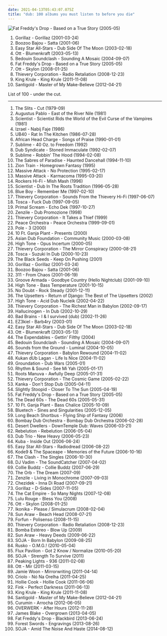 ```yaml
---
date: 2021-04-13T05:43:07.075Z
title: "dub: 100 albums you must listen to before you die"
---
```

![Fat Freddy&#39;s Drop - Based on a True Story (2005-05)](http://coverartarchive.org/release/0b3d401e-aa43-3e84-9b9b-51e0b67bce8a/5921779355-500.jpg "Fat Freddy's Drop - Based on a True Story (2005-05)")
<ol class="albums">
<li data-cover="http://coverartarchive.org/release/910cdb82-4237-4a10-a6f3-7795d6f297e6/3778768750-500.jpg" data-tags="alternative, electronic" role="button">Gorillaz - Gorillaz (2001-03-24)</li>
<li data-cover="http://coverartarchive.org/release/c2a7d53a-8e31-49c8-9319-9fbbe34a6f09/3245971888-500.jpg" data-tags="chillout, lounge, downtempo" role="button">Boozoo Bajou - Satta (2001-06)</li>
<li data-cover="http://coverartarchive.org/release/5c285b48-a2ee-4328-9398-d7b971272c05/5795022837-500.jpg" data-tags="dub, reggae" role="button">Easy Star All-Stars - Dub Side Of The Moon (2003-02-18)</li>
<li data-cover="http://coverartarchive.org/release/99e39642-cae5-4061-9800-751108bc650b/6477557415-500.jpg" data-tags="dub, ambient" role="button">Ott - Blumenkraft (2003-05-13)</li>
<li data-cover="https://via.placeholder.com/450" data-tags="dub, reggae" role="button">Bedouin Soundclash - Sounding A Mosaic (2004-09-07)</li>
<li data-cover="http://coverartarchive.org/release/0b3d401e-aa43-3e84-9b9b-51e0b67bce8a/5921779355-500.jpg" data-tags="reggae, dub" role="button">Fat Freddy's Drop - Based on a True Story (2005-05)</li>
<li data-cover="http://coverartarchive.org/release/b7bfc318-2b99-40f0-9052-58fc57c2417e/10298830949-500.jpg" data-tags="dub" role="button">Ott - Skylon (2008-01-25)</li>
<li data-cover="https://img.discogs.com/af4c2e005992d384ff53b7d41d019030a6f520d0/images/spacer.gif" data-tags="downtempo" role="button">Thievery Corporation - Radio Retaliation (2008-12-23)</li>
<li data-cover="http://coverartarchive.org/release/1d204cfd-89ec-4766-9d58-6c9a03c01166/21267907257-500.jpg" data-tags="chillout, experimental, dub, blues, psychedelic" role="button">King Krule - King Krule (2011-11-08)</li>
<li data-cover="http://coverartarchive.org/release/d80496fb-c5ea-4625-adb3-1b3dbabd0fae/2216131525-500.jpg" data-tags="electronic, indie, dub, new wave" role="button">Santigold - Master of My Make-Believe (2012-04-21)</li>
</ol>
List of 100 - under the cut.
<!-- more -->

_________________

<ol class="albums">
<li data-cover="https://img.discogs.com/NB6MT1rB6twKTfgyBiQMRJKAd6I=/fit-in/600x604/filters:strip_icc():format(jpeg):mode_rgb():quality(90)/discogs-images/R-222956-1598288698-9582.jpeg.jpg" data-tags="post-punk" role="button">
The Slits - Cut (1979-09)
</li>
<li data-cover="http://coverartarchive.org/release/0a3fc457-3dc1-3077-ac66-83b380763714/5167702817-500.jpg" data-tags="dub" role="button">
Augustus Pablo - East of the River Nile (1981)
</li>
<li data-cover="https://via.placeholder.com/450" data-tags="dub" role="button">
Scientist - Scientist Rids the World of the Evil Curse of the Vampires (1981)
</li>
<li data-cover="http://coverartarchive.org/release/9853cab8-4aab-4eab-89b9-f15a451b1483/8914627228-500.jpg" data-tags="izrael" role="button">
Izrael - Nabij Faje (1986)
</li>
<li data-cover="http://coverartarchive.org/release/5a39f8b2-6052-3e2d-bd0f-8c2571b1bcc2/9007515633-500.jpg" data-tags="classic rock, rock, reggae, dub, mj-island dreamin, yes i" role="button">
UB40 - Rat In The Kitchen (1986-07-28)
</li>
<li data-cover="http://coverartarchive.org/release/81af43bf-9a91-492e-8f0e-f7c39cff2eae/6766903757-500.jpg" data-tags="dub" role="button">
African Head Charge - Songs of Praise (1990-01-01)
</li>
<li data-cover="https://img.discogs.com/W3eZVU8t-xs-vnAnxPNb66ZCsxE=/fit-in/439x423/filters:strip_icc():format(jpeg):mode_rgb():quality(90)/discogs-images/R-586476-1287610524.gif.jpg" data-tags="ska, rock" role="button">
Sublime - 40 Oz. to Freedom (1992)
</li>
<li data-cover="https://via.placeholder.com/450" data-tags="dub, reggae" role="button">
Dub Syndicate - Stoned Immaculate (1992-02-07)
</li>
<li data-cover="http://coverartarchive.org/release/8ad64552-1b61-4a7d-97cf-c8ec1cf46530/5216864402-500.jpg" data-tags="reggae, punk, dub" role="button">
Sublime - Robbin' The Hood (1994-02-08)
</li>
<li data-cover="http://coverartarchive.org/release/85c36433-f560-4b42-858a-f91bb1813adb/6960911717-500.jpg" data-tags="electronic, electronica" role="button">
The Sabres of Paradise - Haunted Dancehall (1994-11-10)
</li>
<li data-cover="https://img.discogs.com/jtAgTh9Ntw_eLRs689BfRJnJ-bM=/fit-in/588x586/filters:strip_icc():format(jpeg):mode_rgb():quality(90)/discogs-images/R-129927-1417601324-2964.jpeg.jpg" data-tags="dub" role="button">
Zion Train - Homegrown Fantasy (1995)
</li>
<li data-cover="http://coverartarchive.org/release/d7f10f30-50ae-402e-a50f-af7c3c6b6e57/4596446793-500.jpg" data-tags="dub" role="button">
Massive Attack - No Protection (1995-02-17)
</li>
<li data-cover="https://img.discogs.com/rHBYepuyVvkyHR88FIu7n82onfE=/fit-in/283x283/filters:strip_icc():format(jpeg):mode_rgb():quality(90)/discogs-images/R-69401-1094717310.jpg.jpg" data-tags="trip-hop" role="button">
Massive Attack - Karmacoma (1995-03-20)
</li>
<li data-cover="https://img.discogs.com/ZxOyV_5ITeXdUQrDn0IWjAIKljA=/fit-in/600x596/filters:strip_icc():format(jpeg):mode_rgb():quality(90)/discogs-images/R-54444-1494833577-4517.jpeg.jpg" data-tags="dub" role="button">
Rockers Hi-Fi - Mish Mash (1996)
</li>
<li data-cover="http://coverartarchive.org/release/1611826c-6c9f-4dee-b1da-70b604a817dc/4524485847-500.jpg" data-tags="dub" role="button">
Scientist - Dub In The Roots Tradition (1996-05-28)
</li>
<li data-cover="https://via.placeholder.com/450" data-tags="dub, oops, b side" role="button">
Blue Boy - Remember Me (1997-02-10)
</li>
<li data-cover="https://via.placeholder.com/450" data-tags="downtempo" role="button">
Thievery Corporation - Sounds From the Thievery Hi-Fi (1997-06-07)
</li>
<li data-cover="http://coverartarchive.org/release/fb8647ff-066b-4e9e-b9b0-791f39bcfa13/4530526778-500.jpg" data-tags="dub, chill" role="button">
Tosca - Fuck Dub (1997-09-05)
</li>
<li data-cover="http://coverartarchive.org/release/683c5a6a-8917-42b0-8000-fa3f430c321e/4455009849-500.jpg" data-tags="dub" role="button">
Primal Scream - Echo Dek (1997-10-27)
</li>
<li data-cover="http://coverartarchive.org/release/c6d963bd-a3f3-445f-a3c6-6f9abdad6e5d/6328191275-500.jpg" data-tags="dub" role="button">
Zenzile - Dub Promozione (1998)
</li>
<li data-cover="https://img.discogs.com/rN4GNXEsq4lA9sAM3H2fXG-k-e4=/fit-in/600x551/filters:strip_icc():format(jpeg):mode_rgb():quality(90)/discogs-images/R-2503803-1287600332.jpeg.jpg" data-tags="downtempo" role="button">
Thievery Corporation - It Takes a Thief (1999)
</li>
<li data-cover="http://coverartarchive.org/release/82c24fe2-36e7-40c2-8ece-55d6bfedd1cd/9767397785-500.jpg" data-tags="chillout, electronic, downtempo, ambient" role="button">
Peace Orchestra - Peace Orchestra (1999-09-01)
</li>
<li data-cover="http://coverartarchive.org/release/47324ee9-729b-4114-87c0-39769b231456/17528939244-500.jpg" data-tags="dub" role="button">
Pole - 3 (2000)
</li>
<li data-cover="https://img.discogs.com/_kuRNlslEy5AWr-Q0bxSoz0eaw4=/fit-in/600x590/filters:strip_icc():format(jpeg):mode_rgb():quality(90)/discogs-images/R-2002378-1257875765.jpeg.jpg" data-tags="reggae, dub, ska, dub reggae, roots" role="button">
10 Ft. Ganja Plant - Presents (2000)
</li>
<li data-cover="http://coverartarchive.org/release/2de2916a-3597-45c1-a6b6-c5f49ae9dc5e/4817256557-500.jpg" data-tags="electronic, dub" role="button">
Asian Dub Foundation - Community Music (2000-03-08)
</li>
<li data-cover="http://coverartarchive.org/release/5d78a16f-edcb-4d38-a566-acc6a6e6cf97/1373820421-500.jpg" data-tags="dub" role="button">
High Tone - Opus Incertum (2000-05)
</li>
<li data-cover="https://img.discogs.com/g3vi5x1JYbjTD8eb51HI2FpxOxo=/fit-in/600x596/filters:strip_icc():format(jpeg):mode_rgb():quality(90)/discogs-images/R-13764-1334923424.jpeg.jpg" data-tags="chillout, trip-hop, downtempo" role="button">
Thievery Corporation - The Mirror Conspiracy (2000-08-21)
</li>
<li data-cover="https://img.discogs.com/2JaGRr6_dykZYDIeg1crnZdO1Wo=/fit-in/600x535/filters:strip_icc():format(jpeg):mode_rgb():quality(90)/discogs-images/R-130154-1172557750.jpeg.jpg" data-tags="electronic, downtempo, dub" role="button">
Tosca - Suzuki In Dub (2000-10-23)
</li>
<li data-cover="https://via.placeholder.com/450" data-tags="reggae, dub, nz" role="button">
The Black Seeds - Keep On Pushing (2001)
</li>
<li data-cover="http://coverartarchive.org/release/910cdb82-4237-4a10-a6f3-7795d6f297e6/3778768750-500.jpg" data-tags="alternative, electronic" role="button">
Gorillaz - Gorillaz (2001-03-24)
</li>
<li data-cover="http://coverartarchive.org/release/c2a7d53a-8e31-49c8-9319-9fbbe34a6f09/3245971888-500.jpg" data-tags="chillout, lounge, downtempo" role="button">
Boozoo Bajou - Satta (2001-06)
</li>
<li data-cover="http://coverartarchive.org/release/42680bd0-54d5-4f68-9b4a-187861ff634f/15999540484-500.jpg" data-tags="reggae, alternative rock, rock" role="button">
311 - From Chaos (2001-06-19)
</li>
<li data-cover="http://coverartarchive.org/release/41dc852a-36ab-4c92-a97c-6f864e526c66/4759377343-500.jpg" data-tags="chillout, electronic" role="button">
Groove Armada - Goodbye Country (Hello Nightclub) (2001-09-10)
</li>
<li data-cover="http://coverartarchive.org/release/d9f7804c-160c-4336-ad1a-62e0c9ea475a/1373806499-500.jpg" data-tags="dub" role="button">
High Tone - Bass Temperature (2001-10-15)
</li>
<li data-cover="http://coverartarchive.org/release/0de8efff-e99a-410e-9062-71fd6a63c3f1/8569046324-500.jpg" data-tags="rock, pop, ska" role="button">
No Doubt - Rock Steady (2001-12-11)
</li>
<li data-cover="https://img.discogs.com/fBvJcOP8K7ynx4x8jkue-IVEgLw=/fit-in/600x596/filters:strip_icc():format(jpeg):mode_rgb():quality(90)/discogs-images/R-3270590-1546872784-9751.jpeg.jpg" data-tags="reggae, dub, ska" role="button">
The Upsetters - Return of Django: The Best of The Upsetters (2002)
</li>
<li data-cover="http://coverartarchive.org/release/7b7e707b-a505-4159-ab4b-aec5c5a858bc/10868120725-500.jpg" data-tags="dub" role="button">
High Tone - Acid Dub Nucleik (2002-04-22)
</li>
<li data-cover="http://coverartarchive.org/release/1770ef1b-d12b-4b23-b594-a3d471c3d600/8933157864-500.jpg" data-tags="chillout, downtempo, lounge" role="button">
Thievery Corporation - The Richest Man in Babylon (2002-09-17)
</li>
<li data-cover="http://coverartarchive.org/release/401f1131-8509-4c25-bbfe-a7cff4b0705e/10313386444-500.jpg" data-tags="psydub, dub" role="button">
Hallucinogen - In Dub (2002-10-29)
</li>
<li data-cover="http://coverartarchive.org/release/016d5dbf-216b-4f15-82c5-67545b113a52/14999491201-500.jpg" data-tags="dub" role="button">
Bad Brains - I & I survived (dub) (2002-11-26)
</li>
<li data-cover="http://coverartarchive.org/release/78e9cf95-993f-4539-83d2-9372465cc03b/5582287019-500.jpg" data-tags="dub, trip-hop" role="button">
EZ3kiel - Barb4ry (2003-01)
</li>
<li data-cover="http://coverartarchive.org/release/5c285b48-a2ee-4328-9398-d7b971272c05/5795022837-500.jpg" data-tags="dub, reggae" role="button">
Easy Star All-Stars - Dub Side Of The Moon (2003-02-18)
</li>
<li data-cover="http://coverartarchive.org/release/99e39642-cae5-4061-9800-751108bc650b/6477557415-500.jpg" data-tags="dub, ambient" role="button">
Ott - Blumenkraft (2003-05-13)
</li>
<li data-cover="http://coverartarchive.org/release/394546f4-2c4f-4f67-a8ad-137b6ca3edec/13313814649-500.jpg" data-tags="heavy metal, chill, rock, punk, reggae, dub, ska, boogie on down, love songs that rock" role="button">
The Expendables - Gettin' Filthy (2004)
</li>
<li data-cover="https://via.placeholder.com/450" data-tags="dub, reggae" role="button">
Bedouin Soundclash - Sounding A Mosaic (2004-09-07)
</li>
<li data-cover="http://coverartarchive.org/release/a4ba40f9-a0f5-4684-b0d1-c5be37a6ed0f/8355576251-500.jpg" data-tags="ambient, dub" role="button">
Sounds from the Ground - Luminal (2004-10-05)
</li>
<li data-cover="http://coverartarchive.org/release/a2219b6c-5c32-31ef-a8db-20805aa86310/3526715644-500.jpg" data-tags="electronica, trip-hop, chill, chillout, reggae" role="button">
Thievery Corporation - Babylon Rewound (2004-11-02)
</li>
<li data-cover="http://coverartarchive.org/release/d7e29218-e94e-47ec-8a23-b80688cc06f7/11812641396-500.jpg" data-tags="dub" role="button">
Kukan dUb Lagan - Life Is Nice (2004-11-02)
</li>
<li data-cover="http://coverartarchive.org/release/394616df-4fa3-4799-a354-933063050392/4289639683-500.jpg" data-tags="dub, reggae" role="button">
Groundation - Dub Wars (2005-01)
</li>
<li data-cover="http://coverartarchive.org/release/1c56ca37-f14c-4e38-9448-38e0a12e745b/21314526758-500.jpg" data-tags="dub" role="button">
Rhythm & Sound - See Mi Yah (2005-01-17)
</li>
<li data-cover="http://coverartarchive.org/release/a7a4036c-7b50-3fb9-9139-0c08ed283dbe/4524314703-500.jpg" data-tags="hip-hop" role="button">
Roots Manuva - Awfully Deep (2005-01-31)
</li>
<li data-cover="http://coverartarchive.org/release/91af6753-4ef5-46b3-9fed-f51f1af23302/3974894022-500.jpg" data-tags="downtempo" role="button">
Thievery Corporation - The Cosmic Game (2005-02-22)
</li>
<li data-cover="https://via.placeholder.com/450" data-tags="dub" role="button">
Kanka - Don't Stop Dub (2005-04-11)
</li>
<li data-cover="https://via.placeholder.com/450" data-tags="reggae" role="button">
Slightly Stoopid - Closer To The Sun (2005-04-19)
</li>
<li data-cover="http://coverartarchive.org/release/0b3d401e-aa43-3e84-9b9b-51e0b67bce8a/5921779355-500.jpg" data-tags="reggae, dub" role="button">
Fat Freddy's Drop - Based on a True Story (2005-05)
</li>
<li data-cover="http://coverartarchive.org/release/f5e76ae6-1a5a-3eb9-8e0a-3e7588e16496/4812030096-500.jpg" data-tags="dub, ska, indie rock" role="button">
The Dead 60s - The Dead 60s (2005-05-31)
</li>
<li data-cover="https://via.placeholder.com/450" data-tags="reggae, dub, ska, dub reggae, roots, jamband, indierock, jbb" role="button">
10 Ft. Ganja Plant - Bass Chalice (2005-10-09)
</li>
<li data-cover="http://coverartarchive.org/release/e516e3ab-4dd8-44ab-a501-3d5b917f74be/4585299145-500.jpg" data-tags="ambient" role="button">
Bluetech - Sines and Singularities (2005-12-05)
</li>
<li data-cover="https://via.placeholder.com/450" data-tags="dub" role="button">
Long Beach Shortbus - Flying Ship of Fantasy (2006)
</li>
<li data-cover="https://img.discogs.com/7hBvtSGXXfpx63GGx4RykOdukKI=/fit-in/600x525/filters:strip_icc():format(jpeg):mode_rgb():quality(90)/discogs-images/R-819892-1428613859-2436.jpeg.jpg" data-tags="dub, fusion" role="button">
Bombay Dub Orchestra - Bombay Dub Orchestra (2006-02-28)
</li>
<li data-cover="http://coverartarchive.org/release/6a4d4f24-ea93-4e3d-a2da-135fc4a6675b/4275886560-500.jpg" data-tags="ambient, downtempo, dub" role="button">
Desert Dwellers - DownTemple Dub: Waves (2006-03-21)
</li>
<li data-cover="https://img.discogs.com/lguPJnH5Khsos0mzOgWcCCf7UKU=/fit-in/600x597/filters:strip_icc():format(jpeg):mode_rgb():quality(90)/discogs-images/R-7648501-1445894176-6010.jpeg.jpg" data-tags="chill, reggae, dub, drinking, summer music, good to smoke to" role="button">
Rebelution - Rebelution (2006-05-04)
</li>
<li data-cover="http://coverartarchive.org/release/86fdaaa0-09db-480c-ad77-7b2a58aed2be/14746157740-500.jpg" data-tags="rock, experimental, dub" role="button">
Dub Trio - New Heavy (2006-05-23)
</li>
<li data-cover="http://coverartarchive.org/release/552aedd6-05e7-46a4-bdac-ebf06be94d06/2698016881-500.jpg" data-tags="chillout, downtempo, ambient, psychill" role="button">
Kuba - Inside Out (2006-06-24)
</li>
<li data-cover="http://coverartarchive.org/release/c13c0bb8-8e6b-4163-a053-5ad21f6fec2b/22100874189-500.jpg" data-tags="reggae" role="button">
Easy Star All-Stars - Radiodread (2006-08-22)
</li>
<li data-cover="http://coverartarchive.org/release/641d19c1-d601-4f84-a1a3-8fe9c4caa807/1094292025-500.jpg" data-tags="dubstep" role="button">
Kode9 & The Spaceape - Memories of the Future (2006-10-16)
</li>
<li data-cover="http://coverartarchive.org/release/f33e4eed-270b-3e51-8f04-d9c1eba4a8e6/7984535080-500.jpg" data-tags="punk rock, punk" role="button">
The Clash - The Singles (2006-10-30)
</li>
<li data-cover="http://coverartarchive.org/release/3361f7a7-1319-4b1f-8168-c1a358e7c65c/4511988555-500.jpg" data-tags="hip-hop, electronica, dub, left-field hip-hop, downbeat, hibbedi hop" role="button">
DJ Vadim - The SoundCatcher (2007-04-02)
</li>
<li data-cover="http://coverartarchive.org/release/1ef12e2b-5c2b-4312-a510-7f3f886c6562/26476184196-500.jpg" data-tags="reggae" role="button">
Collie Buddz - Collie Buddz (2007-06-29)
</li>
<li data-cover="http://coverartarchive.org/release/72f3570d-eb75-351d-9f10-2b5963142c83/27660843870-500.jpg" data-tags="ambient, orb" role="button">
The Orb - The Dream (2007-09)
</li>
<li data-cover="http://coverartarchive.org/release/c8f83c74-bac2-4efb-ab55-4cf3e7a69051/1330658682-500.jpg" data-tags="dub" role="button">
Zenzile - Living in Monochrome (2007-09-03)
</li>
<li data-cover="http://coverartarchive.org/release/6b342391-8172-4579-9668-09535698f6ae/18273571975-500.jpg" data-tags="reggae, dub, dancehall reggae" role="button">
Chezidek - Inna Di Road (2007-09-21)
</li>
<li data-cover="http://coverartarchive.org/release/0502de68-1bd3-3e76-a375-5e8ba2cee596/17965853791-500.jpg" data-tags="electronic, alternative" role="button">
Gorillaz - D-Sides (2007-11-05)
</li>
<li data-cover="http://coverartarchive.org/release/60c75797-7ea4-4a9d-83f5-b25dea1c4bce/2067224068-500.jpg" data-tags="funk, ska, jazz" role="button">
The Cat Empire - So Many Nights (2007-12-08)
</li>
<li data-cover="https://img.discogs.com/JuFemSOUd6S9llhZTiYCX3WJznA=/fit-in/600x600/filters:strip_icc():format(jpeg):mode_rgb():quality(90)/discogs-images/R-1990973-1376919315-7630.jpeg.jpg" data-tags="electronic" role="button">
Lulu Rouge - Bless You (2008)
</li>
<li data-cover="http://coverartarchive.org/release/b7bfc318-2b99-40f0-9052-58fc57c2417e/10298830949-500.jpg" data-tags="dub" role="button">
Ott - Skylon (2008-01-25)
</li>
<li data-cover="https://img.discogs.com/9oW_iQe5oaMlfy2ISVBDq3Osn00=/fit-in/600x597/filters:strip_icc():format(jpeg):mode_rgb():quality(90)/discogs-images/R-1223162-1302674885.jpeg.jpg" data-tags="dub, dubstep" role="button">
Ikonika - Please / Simulacrum (2008-02-04)
</li>
<li data-cover="http://coverartarchive.org/release/f68d456e-118a-4d6a-9df3-a48a327bfbd8/15764470897-500.jpg" data-tags="experimental, dub, psychedelic, psychedelia, 00s, tropical, neo-psychedelia, stoned, hazy, tropical drone, tropical break" role="button">
Sun Araw - Beach Head (2008-07-21)
</li>
<li data-cover="http://coverartarchive.org/release/48b2c662-c92d-4a98-98d3-bdd4527bfdc4/5372404333-500.jpg" data-tags="dub" role="button">
Forfun - Polisenso (2008-11-15)
</li>
<li data-cover="https://img.discogs.com/af4c2e005992d384ff53b7d41d019030a6f520d0/images/spacer.gif" data-tags="downtempo" role="button">
Thievery Corporation - Radio Retaliation (2008-12-23)
</li>
<li data-cover="http://coverartarchive.org/release/1fa3e5de-3aee-445f-94de-20d51796816f/21676034251-500.jpg" data-tags="reggae, dub, electro, world, norteño, aj playlist" role="button">
Bomba Estéreo - Blow Up (2009)
</li>
<li data-cover="https://img.discogs.com/nm60ZSy0RSuTi0Pd9CLXzFAYazo=/fit-in/600x600/filters:strip_icc():format(jpeg):mode_rgb():quality(90)/discogs-images/R-1846535-1436105410-4304.jpeg.jpg" data-tags="dub, psychedelic, drone, space rock, tropical, neo-psychedelia, acid rock, prda, dub rock, not not fun records, sun ark records" role="button">
Sun Araw - Heavy Deeds (2009-06-22)
</li>
<li data-cover="https://img.discogs.com/7eqUgWnHqVgWeWO9cepdlyAgXdE=/fit-in/565x565/filters:strip_icc():format(jpeg):mode_rgb():quality(90)/discogs-images/R-413257-1419282639-3801.jpeg.jpg" data-tags="reggae, soja" role="button">
SOJA - Born In Babylon (2009-08-25)
</li>
<li data-cover="http://coverartarchive.org/release/c0254828-029b-4006-8a14-8464b09cbc40/14987408388-500.jpg" data-tags="dubstep" role="button">
Rusko - O.M.G.! (2010-05-04)
</li>
<li data-cover="http://coverartarchive.org/release/852a8638-6fc2-4be6-be9b-b7509d23ba2a/12148653044-500.jpg" data-tags="dub, dubstep, dance" role="button">
Flux Pavilion - Got 2 Know / Normalize (2010-05-20)
</li>
<li data-cover="https://via.placeholder.com/450" data-tags="reggae" role="button">
SOJA - Strength To Survive (2011)
</li>
<li data-cover="http://coverartarchive.org/release/b1329a36-0ad1-4bb9-8024-b579c15c4d17/1266208666-500.jpg" data-tags="dub" role="button">
Peaking Lights - 936 (2011-02-08)
</li>
<li data-cover="http://coverartarchive.org/release/df9256e8-1956-4ce5-b93c-1be551d4075a/2349275927-500.jpg" data-tags="ambient, dub" role="button">
Ott - Mir (2011-03-15)
</li>
<li data-cover="http://coverartarchive.org/release/8164140b-6d5f-3a69-a19a-6785446191e9/852058673-500.jpg" data-tags="soul" role="button">
Jamie Woon - Mirrorwriting (2011-04-14)
</li>
<li data-cover="http://coverartarchive.org/release/56dd32d4-ad92-4bb5-9167-676457ef1f05/5573848218-500.jpg" data-tags="rap" role="button">
Criolo - Nó Na Orelha (2011-04-25)
</li>
<li data-cover="http://coverartarchive.org/release/e1a2192a-6708-495e-8a19-c4ba13a4fd89/20369918463-500.jpg" data-tags="reggae, dub" role="button">
Hollie Cook - Hollie Cook (2011-06-06)
</li>
<li data-cover="https://img.discogs.com/9-ToslPLKgCDbzLLN4fn9MnPOjk=/fit-in/600x552/filters:strip_icc():format(jpeg):mode_rgb():quality(90)/discogs-images/R-2946107-1506683308-1338.jpeg.jpg" data-tags="folk, acoustic, alternative" role="button">
Fink - Perfect Darkness (2011-06-13)
</li>
<li data-cover="http://coverartarchive.org/release/1d204cfd-89ec-4766-9d58-6c9a03c01166/21267907257-500.jpg" data-tags="chillout, experimental, dub, blues, psychedelic" role="button">
King Krule - King Krule (2011-11-08)
</li>
<li data-cover="http://coverartarchive.org/release/d80496fb-c5ea-4625-adb3-1b3dbabd0fae/2216131525-500.jpg" data-tags="electronic, indie, dub, new wave" role="button">
Santigold - Master of My Make-Believe (2012-04-21)
</li>
<li data-cover="http://coverartarchive.org/release/c309b5b3-4483-47a4-aa88-4f38a9e6f402/2945748636-500.jpg" data-tags="dub, macumba da boa" role="button">
Curumin - Arrocha (2012-06-05)
</li>
<li data-cover="http://coverartarchive.org/release/9908e1ef-2ec0-40c7-baeb-68c1754441db/22886156272-500.jpg" data-tags="dub, house, electro house" role="button">
OVERWERK - After Hours (2012-11-28)
</li>
<li data-cover="https://img.discogs.com/cNjibLSsY9wA6qRnZUanNo5xtbQ=/fit-in/600x600/filters:strip_icc():format(jpeg):mode_rgb():quality(90)/discogs-images/R-4447618-1462518825-2838.jpeg.jpg" data-tags="electronic, soul" role="button">
James Blake - Overgrown (2013-04-05)
</li>
<li data-cover="http://coverartarchive.org/release/62626e7f-a10e-409c-a4fc-36deaf4f5a13/5750409674-500.jpg" data-tags="dub" role="button">
Fat Freddy's Drop - Blackbird (2013-06-24)
</li>
<li data-cover="http://coverartarchive.org/release/3882751a-1ae8-43d7-800e-53f3e411bd5a/6088821965-500.jpg" data-tags="experimental" role="button">
Forest Swords - Engravings (2013-08-26)
</li>
<li data-cover="http://coverartarchive.org/release/1918d939-c0c0-4f15-a394-cc87c8b1f104/9947565067-500.jpg" data-tags="reggae, dub, 10s, soja" role="button">
SOJA - Amid The Noise And Haste (2014-08-12)
</li>
</ol>